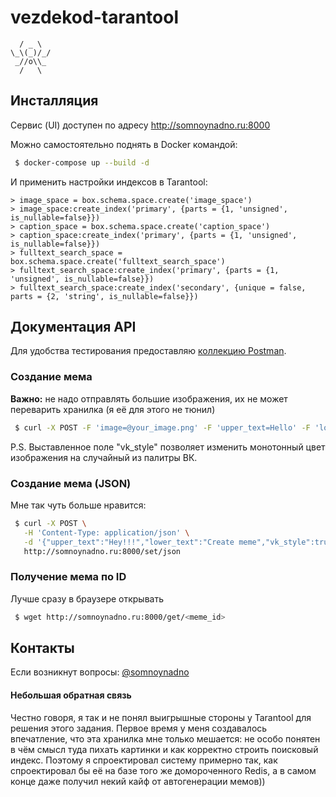 # vezdekod-tarantool

```
  / _ \
\_\(_)/_/
 _//o\\_
  /   \
```

## Инсталляция

Сервис (UI) доступен по адресу http://somnoynadno.ru:8000

Можно самостоятельно поднять в Docker командой:

```bash
 $ docker-compose up --build -d
 ```

И применить настройки индексов в Tarantool:
```commandline
> image_space = box.schema.space.create('image_space')
> image_space:create_index('primary', {parts = {1, 'unsigned', is_nullable=false}})
> caption_space = box.schema.space.create('caption_space')
> caption_space:create_index('primary', {parts = {1, 'unsigned', is_nullable=false}})
> fulltext_search_space = box.schema.space.create('fulltext_search_space')
> fulltext_search_space:create_index('primary', {parts = {1, 'unsigned', is_nullable=false}})
> fulltext_search_space:create_index('secondary', {unique = false, parts = {2, 'string', is_nullable=false}})
```

## Документация API

Для удобства тестирования предоставляю 
[коллекцию Postman](https://www.getpostman.com/collections/46a3f6baa0a7fbd9a2af).

### Создание мема

**Важно:** не надо отправлять большие изображения, их не может 
переварить хранилка (я её для этого не тюнил) 

```bash
 $ curl -X POST -F 'image=@your_image.png' -F 'upper_text=Hello' -F 'lower_text=Woooorld' -F 'vk_style=true' http://somnoynadno.ru:8000/set
```

P.S. Выставленное поле "vk_style" позволяет изменить монотонный цвет изображения
на случайный из палитры ВК.

### Создание мема (JSON)

Мне так чуть больше нравится:

```bash
 $ curl -X POST \
   -H 'Content-Type: application/json' \
   -d '{"upper_text":"Hey!!!","lower_text":"Create meme","vk_style":true,"image":"b64_image_string=="}' \
   http://somnoynadno.ru:8000/set/json
```

### Получение мема по ID

Лучше сразу в браузере открывать

```bash
 $ wget http://somnoynadno.ru:8000/get/<meme_id>
```

## Контакты

Если возникнут вопросы: [@somnoynadno](https://t.me/somnoynadno)

#### Небольшая обратная связь

Честно говоря, я так и не понял выигрышные стороны у Tarantool 
для решения этого задания. Первое время у меня создавалось впечатление,
что эта хранилка мне только мешается: не особо понятен в чём смысл туда
пихать картинки и как корректно строить поисковый индекс. Поэтому я 
спроектировал систему примерно так, как спроектировал бы её на базе
того же домороченного Redis, а в самом конце даже получил некий кайф от
автогенерации мемов))
